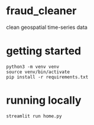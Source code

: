 # fraud_cleaner

clean geospatial time-series data

# getting started

```
python3 -m venv venv
source venv/bin/activate
pip install -r requirements.txt
```

# running locally

```
streamlit run home.py
```
